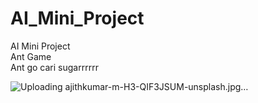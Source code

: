 # AI_Mini_Project
 AI Mini Project  
 Ant Game  
 Ant go cari sugarrrrrr  
 
![Uploading ajithkumar-m-H3-QIF3JSUM-unsplash.jpg…]()

